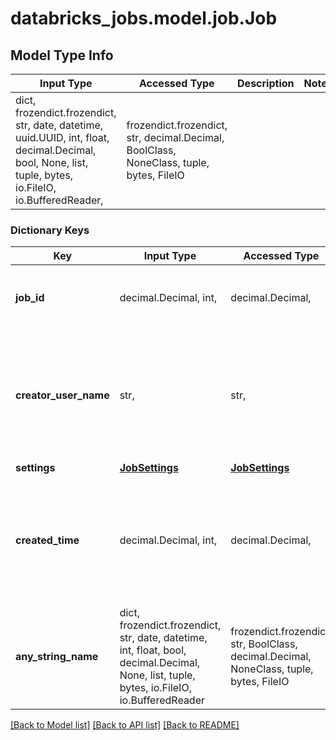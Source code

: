 # databricks_jobs.model.job.Job

## Model Type Info
Input Type | Accessed Type | Description | Notes
------------ | ------------- | ------------- | -------------
dict, frozendict.frozendict, str, date, datetime, uuid.UUID, int, float, decimal.Decimal, bool, None, list, tuple, bytes, io.FileIO, io.BufferedReader,  | frozendict.frozendict, str, decimal.Decimal, BoolClass, NoneClass, tuple, bytes, FileIO |  | 

### Dictionary Keys
Key | Input Type | Accessed Type | Description | Notes
------------ | ------------- | ------------- | ------------- | -------------
**job_id** | decimal.Decimal, int,  | decimal.Decimal,  | The canonical identifier for this job. | [optional] value must be a 64 bit integer
**creator_user_name** | str,  | str,  | The creator user name. This field won’t be included in the response if the user has already been deleted. | [optional] 
**settings** | [**JobSettings**](JobSettings.md) | [**JobSettings**](JobSettings.md) |  | [optional] 
**created_time** | decimal.Decimal, int,  | decimal.Decimal,  | The time at which this job was created in epoch milliseconds (milliseconds since 1/1/1970 UTC). | [optional] value must be a 64 bit integer
**any_string_name** | dict, frozendict.frozendict, str, date, datetime, int, float, bool, decimal.Decimal, None, list, tuple, bytes, io.FileIO, io.BufferedReader | frozendict.frozendict, str, BoolClass, decimal.Decimal, NoneClass, tuple, bytes, FileIO | any string name can be used but the value must be the correct type | [optional]

[[Back to Model list]](../../README.md#documentation-for-models) [[Back to API list]](../../README.md#documentation-for-api-endpoints) [[Back to README]](../../README.md)

